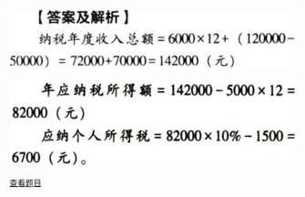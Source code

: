 ![](2058e157b0ece5c86c56741b837b340a.png)

![](84981ab6eab9ce736b99da63a7362608.png)

[查看题目](../C05.个人所得税法.本章真题.md#26-题目)

